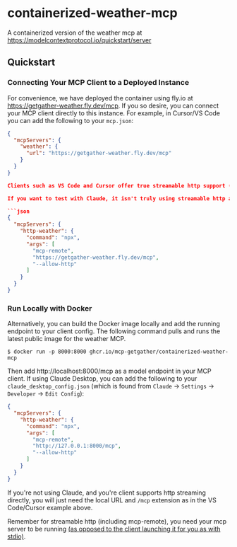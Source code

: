 # containerized-weather-mcp

A containerized version of the weather mcp at https://modelcontextprotocol.io/quickstart/server

## Quickstart

### Connecting Your MCP Client to a Deployed Instance

For convenience, we have deployed the container using fly.io at https://getgather-weather.fly.dev/mcp. If you so desire, you can connect your MCP client directly to this instance. For example, in Cursor/VS Code you can add the following to your `mcp.json`:

```json
{
  "mcpServers": {
    "weather": {
      "url": "https://getgather-weather.fly.dev/mcp"
    }
  }
}

Clients such as VS Code and Cursor offer true streamable http support (as well as MCP inspector), so there's no need for `npx` or `mcp-remote` commands. 

If you want to test with Claude, it isn't truly using streamable http as the transport, as Claude Desktop doesn't support that yet, but it works fine for testing (claude launches a proxy that hits your endpoint). For example, in Claude Desktop, you can add the following to your `claude_desktop_config.json`:

```json
{
  "mcpServers": {
    "http-weather": {
      "command": "npx",
      "args": [
        "mcp-remote",
        "https://getgather-weather.fly.dev/mcp",
        "--allow-http"
      ]
    }
  }
}
```

### Run Locally with Docker

Alternatively, you can build the Docker image locally and add the running endpoint to your client config. The following command pulls and runs the latest public image for the weather MCP.

`$ docker run -p 8000:8000 ghcr.io/mcp-getgather/containerized-weather-mcp`

Then add http://localhost:8000/mcp as a model endpoint in your MCP client. If using Claude Desktop, you can add the following to your `claude_desktop_config.json` (which is found from `Claude` -> `Settings` -> `Developer` -> `Edit Config`):

```json
{
  "mcpServers": {
    "http-weather": {
      "command": "npx",
      "args": [
        "mcp-remote",
        "http://127.0.0.1:8000/mcp",
        "--allow-http"
      ]
    }
  }
}
```

If you're not using Claude, and you're client supports http streaming directly, you will just need the local URL and `/mcp` extension as in the VS Code/Cursor example above.

Remember for streamable http (including mcp-remote), you need your mcp server to be running [(as opposed to the client launching it for you as with stdio)](https://modelcontextprotocol.io/specification/2025-06-18/basic/transports#stdio).
